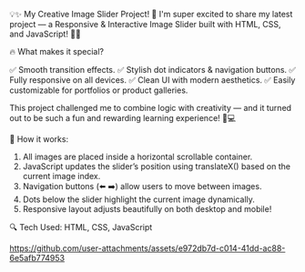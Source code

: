💡✨ My Creative Image Slider Project! 🚀
I'm super excited to share my latest project — a Responsive & Interactive Image Slider built with HTML, CSS, and JavaScript! 
🎨🧠

🔥 What makes it special?

✅ Smooth transition effects.
✅ Stylish dot indicators & navigation buttons.
✅ Fully responsive on all devices.
✅ Clean UI with modern aesthetics.
✅ Easily customizable for portfolios or product galleries.

This project challenged me to combine logic with creativity — and it turned out to be such a fun and rewarding learning experience! 💪💻

🌈 How it works:
1. All images are placed inside a horizontal scrollable container.
2. JavaScript updates the slider’s position using translateX() based on the current image index.
3. Navigation buttons (⬅️ ➡️) allow users to move between images.
4. Dots below the slider highlight the current image dynamically.
5. Responsive layout adjusts beautifully on both desktop and mobile!

🔍 Tech Used:
HTML, CSS, JavaScript

https://github.com/user-attachments/assets/e972db7d-c014-41dd-ac88-6e5afb774953
